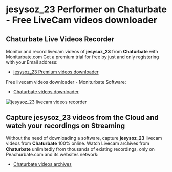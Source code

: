 # jesysoz_23 Performer on Chaturbate - Free LiveCam videos downloader

## Chaturbate Live Videos Recorder

Monitor and record livecam videos of **jesysoz_23** from **Chaturbate** with Moniturbate.com
Get a premium trial for free by just and only registering with your Email address:
* [jesysoz_23 Premium videos downloader](https://moniturbate.com/request-demo-licence-key.html)

Free livecam videos downloader - Moniturbate Software:
* [Chaturbate videos downloader](https://moniturbate.com/moniturbate-download-software.html)

![jesysoz_23 livecam videos recorder](https://peachurnet.com/templates/moniturbate-software.png)


## Capture jesysoz_23 videos from the Cloud and watch your recordings on Streaming

Without the need of downloading a software, capture **jesysoz_23** livecam videos from **Chaturbate** 100% online.
Watch Livecam archives from **Chaturbate** unlimitedly from thousands of existing recordings, only on Peachurbate.com and its websites network:
* [Chaturbate videos archives](https://peachurnet.com/)